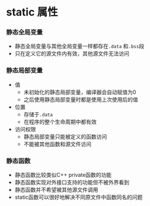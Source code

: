 # static 属性

### 静态全局变量

* 静态全局变量与其他全局变量一样都存在`.data` 和`.bss`段
* 只在定义它的源文件内有效，其他源文件无法访问



### 静态局部变量

* 值
  * 未初始化的静态局部变量，编译器会自动赋值为0
  * 之后使用静态局部变量时都是使用上次使用后的值
* 位置
  * 存储于`.data`
  * 在程序的整个生命周期中都有效
* 访问权限
  * 静态局部变量只能被定义的函数访问
  * 不能被其他函数和源文件访问



### 静态函数

* 静态函数比较类似C++ private函数的功能
* 静态函数实现对外接口支持的功能但不被外界看到
* 静态函数并不希望被其他源文件调用
* static函数可以很好地解决不同原文件中函数同名的问题